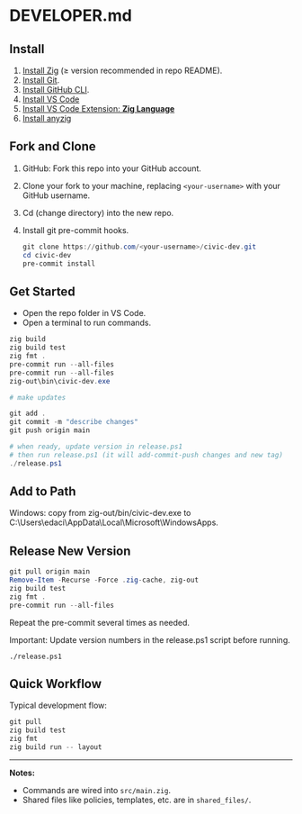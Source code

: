 # DEVELOPER.md

## Install

1. [Install Zig](https://ziglang.org/download/) (≥ version recommended in repo README).
2. [Install Git](https://git-scm.com/).
3. [Install GitHub CLI](https://cli.github.com/).
4. [Install VS Code](https://code.visualstudio.com/download)
5. [Install VS Code Extension: **Zig Language**](https://marketplace.visualstudio.com/items?itemName=ziglang.vscode-zig)
6. [Install anyzig](https://marler8997.github.io/anyzig/)

## Fork and Clone

1. GitHub: Fork this repo into your GitHub account.
2. Clone your fork to your machine, replacing `<your-username>` with your GitHub username.
3. Cd (change directory) into the new repo.
4. Install git pre-commit hooks.

    ```powershell
    git clone https://github.com/<your-username>/civic-dev.git
    cd civic-dev
    pre-commit install
    ```

## Get Started

- Open the repo folder in VS Code.
- Open a terminal to run commands.

```powershell
zig build
zig build test
zig fmt .
pre-commit run --all-files
pre-commit run --all-files
zig-out\bin\civic-dev.exe

# make updates

git add .
git commit -m "describe changes"
git push origin main

# when ready, update version in release.ps1
# then run release.ps1 (it will add-commit-push changes and new tag)
./release.ps1
```

## Add to Path

Windows: copy from zig-out/bin/civic-dev.exe to C:\Users\edaci\AppData\Local\Microsoft\WindowsApps.

## Release New Version

```powershell
git pull origin main
Remove-Item -Recurse -Force .zig-cache, zig-out
zig build test
zig fmt .
pre-commit run --all-files
```

Repeat the pre-commit several times as needed.

Important: Update version numbers in the release.ps1 script before running.

```
./release.ps1
```


## Quick Workflow

Typical development flow:

```powershell
git pull
zig build test
zig fmt
zig build run -- layout
```

---

**Notes:**

- Commands are wired into `src/main.zig`.
- Shared files like policies, templates, etc. are in `shared_files/`.
